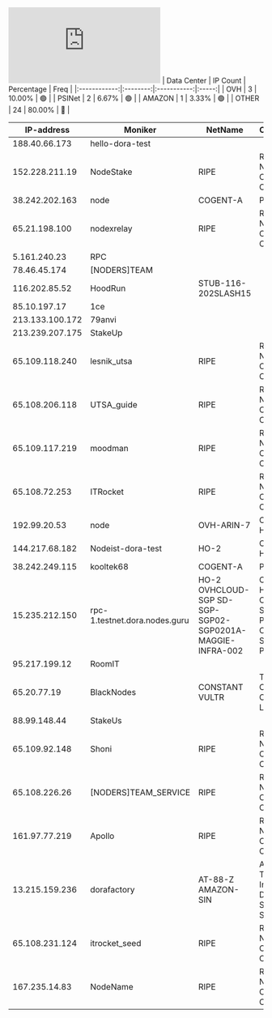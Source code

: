 ![Diagramm](https://github.com/obajay/StateSync-snapshots/blob/main/Projects/Dora/1/README.md)
| Data Center | IP Count | Percentage | Freq |
|:------------:|:--------:|:-----------:|:-----:|
| OVH | 3 | 10.00% | 🟢 |
| PSINet | 2 | 6.67% | 🟢 |
| AMAZON | 1 | 3.33% | 🟢 |
| OTHER | 24 | 80.00% | 🔴 |

<!-- START_TABLE -->
| IP-address | Moniker | NetName | Organization |
|-------------|-------------|-------------|-------------|
| 188.40.66.173 | hello-dora-test |  |  |
| 152.228.211.19 | NodeStake | RIPE | RIPE Network Coordination Centre |
| 38.242.202.163 | node | COGENT-A | PSINet, Inc. |
| 65.21.198.100 | nodexrelay | RIPE | RIPE Network Coordination Centre |
| 5.161.240.23 | RPC |  |  |
| 78.46.45.174 | [NODERS]TEAM |  |  |
| 116.202.85.52 | HoodRun | STUB-116-202SLASH15 |  |
| 85.10.197.17 | 1ce |  |  |
| 213.133.100.172 | 79anvi |  |  |
| 213.239.207.175 | StakeUp |  |  |
| 65.109.118.240 | lesnik_utsa | RIPE | RIPE Network Coordination Centre |
| 65.108.206.118 | UTSA_guide | RIPE | RIPE Network Coordination Centre |
| 65.109.117.219 | moodman | RIPE | RIPE Network Coordination Centre |
| 65.108.72.253 | ITRocket | RIPE | RIPE Network Coordination Centre |
| 192.99.20.53 | node | OVH-ARIN-7 | OVH Hosting, Inc. |
| 144.217.68.182 | Nodeist-dora-test | HO-2 | OVH Hosting, Inc. |
| 38.242.249.115 | kooltek68 | COGENT-A | PSINet, Inc. |
| 15.235.212.150 | rpc-1.testnet.dora.nodes.guru | HO-2 OVHCLOUD-SGP SD-SGP-SGP02-SGP0201A-MAGGIE-INFRA-002 | OVH Hosting, Inc. OVH Singapore PTE. LTD OVH Singapore PTE. LTD |
| 95.217.199.12 | RoomIT |  |  |
| 65.20.77.19 | BlackNodes | CONSTANT VULTR | The Constant Company, LLC |
| 88.99.148.44 | StakeUs |  |  |
| 65.109.92.148 | Shoni | RIPE | RIPE Network Coordination Centre |
| 65.108.226.26 | [NODERS]TEAM_SERVICE | RIPE | RIPE Network Coordination Centre |
| 161.97.77.219 | Apollo | RIPE | RIPE Network Coordination Centre |
| 13.215.159.236 | dorafactory | AT-88-Z AMAZON-SIN | Amazon Technologies Inc. Amazon Data Services Singapore |
| 65.108.231.124 | itrocket_seed | RIPE | RIPE Network Coordination Centre |
| 167.235.14.83 | NodeName | RIPE | RIPE Network Coordination Centre |

<!-- END_TABLE -->